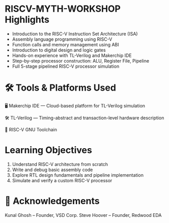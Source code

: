 # RISCV-MYTH-WORKSHOP Highlights

-  Introduction to the RISC-V Instruction Set Architecture (ISA)
-  Assembly language programming using RISC-V
-  Function calls and memory management using ABI
-  Introduction to digital design and logic gates
-  Hands-on experience with TL-Verilog and Makerchip IDE
-  Step-by-step processor construction: ALU, Register File, Pipeline
-  Full 5-stage pipelined RISC-V processor simulation

# 🛠 Tools & Platforms Used
🖥️ Makerchip IDE — Cloud-based platform for TL-Verilog simulation

🛠️ TL-Verilog — Timing-abstract and transaction-level hardware description

🧰 RISC-V GNU Toolchain

# Learning Objectives
1. Understand RISC-V architecture from scratch
2. Write and debug basic assembly code
3. Explore RTL design fundamentals and pipeline implementation
4. Simulate and verify a custom RISC-V processor

# 🙌 Acknowledgements
Kunal Ghosh – Founder, VSD Corp.
Steve Hoover – Founder, Redwood EDA 

